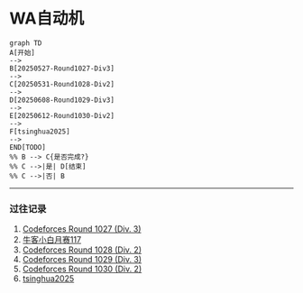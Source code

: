 # WA自动机





```mermaid
graph TD
A[开始] 
-->
B[20250527-Round1027-Div3]
-->
C[20250531-Round1028-Div2]
-->
D[20250608-Round1029-Div3]
-->
E[20250612-Round1030-Div2]
-->
F[tsinghua2025]
-->
END[TODO]
%% B --> C{是否完成?}
%% C -->|是| D[结束]
%% C -->|否| B
```



---

### 过往记录
1. [Codeforces Round 1027 (Div. 3)](https://codeforces.com/contest/2114)
2. [牛客小白月赛117](https://ac.nowcoder.com/acm/contest/111309#question)
3. [Codeforces Round 1028 (Div. 2)](https://codeforces.com/contest/2116)
4. [Codeforces Round 1029 (Div. 3)](https://codeforces.com/contest/2117)
5. [Codeforces Round 1030 (Div. 2)](https://codeforces.com/contest/2118)
6. [tsinghua2025](https://tsinghua2025.contest.codeforces.com/group/gtDllGnZc0/contest/618814)
